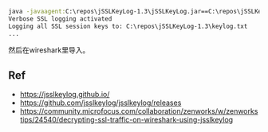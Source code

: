 ```cmd
java -javaagent:C:\repos\jSSLKeyLog-1.3\jSSLKeyLog.jar==C:\repos\jSSLKeyLog-1.3\keylog.txt -jar ./test.jar
Verbose SSL logging activated
Logging all SSL session keys to: C:\repos\jSSLKeyLog-1.3\keylog.txt
...
```
然后在wireshark里导入。

## Ref
- https://jsslkeylog.github.io/
- https://github.com/jsslkeylog/jsslkeylog/releases
- https://community.microfocus.com/collaboration/zenworks/w/zenworkstips/24540/decrypting-ssl-traffic-on-wireshark-using-jsslkeylog
